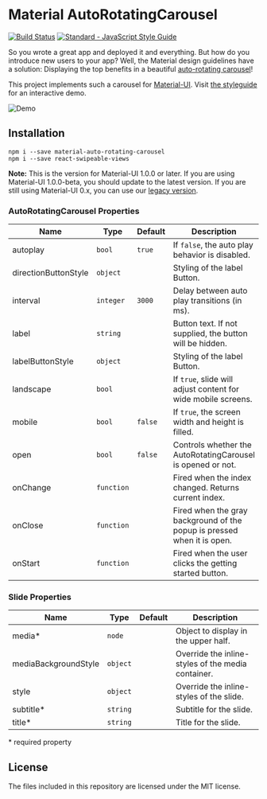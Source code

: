 # Material AutoRotatingCarousel

[![Build Status](https://travis-ci.org/TeamWertarbyte/material-auto-rotating-carousel.svg?branch=next)](https://travis-ci.org/TeamWertarbyte/material-auto-rotating-carousel)
[![Standard - JavaScript Style Guide](https://img.shields.io/badge/code_style-standard-brightgreen.svg)](https://standardjs.com)

So you wrote a great app and deployed it and everything. But how do you introduce new users to your app? Well, the Material design guidelines have a solution: Displaying the top benefits in a beautiful [auto-rotating carousel](https://material.io/design/communication/onboarding.html#top-user-benefits-model)!

This project implements such a carousel for [Material-UI](https://material-ui-next.com). Visit [the styleguide](https://next.mui.wertarbyte.com/#material-auto-rotating-carousel) for an interactive demo.

![Demo](demo.gif)

## Installation
```shell
npm i --save material-auto-rotating-carousel
npm i --save react-swipeable-views
```

**Note:** This is the version for Material-UI 1.0.0 or later. If you are using Material-UI 1.0.0-beta, you should update to the latest version. If you are still using Material-UI 0.x, you can use our [legacy version][legacy].

### AutoRotatingCarousel Properties

|Name                |Type        |Default     |Description
|--------------------|------------|------------|--------------------------------
|autoplay            | `bool`     | `true`     | If `false`, the auto play behavior is disabled.
|directionButtonStyle| `object`   |            | Styling of the label Button.
|interval            | `integer`  | `3000`     | Delay between auto play transitions (in ms).
|label               | `string`   |            | Button text. If not supplied, the button will be hidden.
|labelButtonStyle    | `object`   |            | Styling of the label Button.
|landscape           | `bool`     |            | If `true`, slide will adjust content for wide mobile screens.
|mobile              | `bool`     | `false`    | If `true`, the screen width and height is filled.
|open                | `bool`     | `false`    | Controls whether the AutoRotatingCarousel is opened or not.
|onChange            | `function` |            | Fired when the index changed. Returns current index.
|onClose             | `function` |            | Fired when the gray background of the popup is pressed when it is open.
|onStart             | `function` |            | Fired when the user clicks the getting started button.

### Slide Properties

|Name                   |Type       |Default      |Description
|-----------------------|-----------|-------------|--------------------------------
|media*                 | `node`    |             | Object to display in the upper half.
|mediaBackgroundStyle   | `object`  |             | Override the inline-styles of the media container.
|style                  | `object`  |             | Override the inline-styles of the slide.
|subtitle*              | `string`  |             | Subtitle for the slide.
|title*                 | `string`  |             | Title for the slide.

\* required property

## License

The files included in this repository are licensed under the MIT license.

[legacy]: https://github.com/TeamWertarbyte/material-auto-rotating-carousel/tree/legacy
